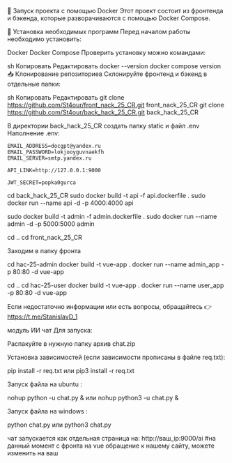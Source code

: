 🚀 Запуск проекта с помощью Docker
Этот проект состоит из фронтенда и бэкенда, которые разворачиваются с помощью Docker Compose.

📌 Установка необходимых программ
Перед началом работы необходимо установить:

Docker
Docker Compose
Проверить установку можно командами:

sh
Копировать
Редактировать
docker --version
docker compose version
📥 Клонирование репозиториев
Склонируйте фронтенд и бэкенд в отдельные папки:

sh
Копировать
Редактировать
git clone https://github.com/St4our/front_nack_25_CR.git front_nack_25_CR
git clone https://github.com/St4our/back_hack_25_CR.git back_hack_25_CR

В директории back_hack_25_CR создать папку static и файл .env
Наполнение .env:
```
EMAIL_ADDRESS=docgpt@yandex.ru
EMAIL_PASSWORD=lokjooyguvnaekfh
EMAIL_SERVER=smtp.yandex.ru

API_LINK=http://127.0.0.1:9000

JWT_SECRET=popka0gurca
```

cd back_hack_25_CR
sudo docker build -t api -f api.dockerfile .
sudo docker run --name api -d -p 4000:4000 api

sudo docker build -t admin -f admin.dockerfile .
sudo docker run --name admin -d -p 5000:5000 admin

cd ..
cd front_nack_25_CR

Заходим в папку фронта

cd hac-25-admin
docker build -t vue-app .
docker run --name admin_app -p 80:80 -d vue-app

cd ..
cd hac-25-user
docker build -t vue-app .
docker run --name user_app -p 80:80 -d vue-app



Если недостаточно информации или есть вопросы, обращайтесь 👉https://t.me/StanislavD_1

модуль ИИ чат
Для запуска:

Распакуйте в нужную папку архив chat.zip

Установка зависимостей (если зависимости прописаны в файле req.txt): 

pip install -r req.txt 
или
pip3 install -r req.txt
 

Запуск файла на ubuntu :

nohup python -u chat.py &
или
nohup python3 -u chat.py & 

Запуск файла на windows :

python chat.py
или
python3 chat.py

чат запускается как отдельная страница на:
http://ваш_ip:9000/ai #на данный момент с фронта на vue обращение к нашему сайту, можете изменить на ваш
